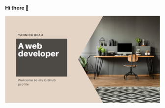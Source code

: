 ### Hi there 👋

![Cover](https://github.com/Yannick-Beau/Yannick-Beau/blob/main/img/Yannick%20Beau.png)

<!--
**Yannick-Beau/Yannick-Beau** is a ✨ _special_ ✨ repository because its `README.md` (this file) appears on your GitHub profile.

Here are some ideas to get you started:

- 🔭 I’m currently working on ...
- 🌱 I’m currently learning ...
- 👯 I’m looking to collaborate on ...
- 🤔 I’m looking for help with ...
- 💬 Ask me about ...
- 📫 How to reach me: ...
- 😄 Pronouns: ...
- ⚡ Fun fact: ...
-->
